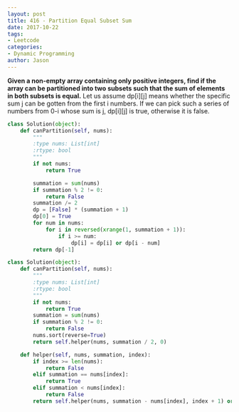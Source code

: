 ```yaml
---
layout: post
title: 416 - Partition Equal Subset Sum
date: 2017-10-22
tags:
- Leetcode
categories:
- Dynamic Programming
author: Jason
---
```

**Given a non-empty array containing only positive integers, find if the array can be partitioned into two subsets such that the sum of elements in both subsets is equal.**
Let us assume dp[i][j] means whether the specific sum j can be gotten from the first i numbers. If we can pick such a series of numbers from 0-i whose sum is j, dp[i][j] is true, otherwise it is false.


```python
class Solution(object):
    def canPartition(self, nums):
        """
        :type nums: List[int]
        :rtype: bool
        """
        if not nums:
            return True

        summation = sum(nums)
        if summation % 2 != 0:
            return False
        summation /= 2
        dp = [False] * (summation + 1)
        dp[0] = True
        for num in nums:
            for i in reversed(xrange(1, summation + 1)):
                if i >= num:
                    dp[i] = dp[i] or dp[i - num]
        return dp[-1]
```

``` python
class Solution(object):
    def canPartition(self, nums):
        """
        :type nums: List[int]
        :rtype: bool
        """
        if not nums:
            return True
        summation = sum(nums)
        if summation % 2 != 0:
            return False
        nums.sort(reverse=True)
        return self.helper(nums, summation / 2, 0)

    def helper(self, nums, summation, index):
        if index >= len(nums):
            return False
        elif summation == nums[index]:
            return True
        elif summation < nums[index]:
            return False
        return self.helper(nums, summation - nums[index], index + 1) or self.helper(nums, summation, index + 1)
```
